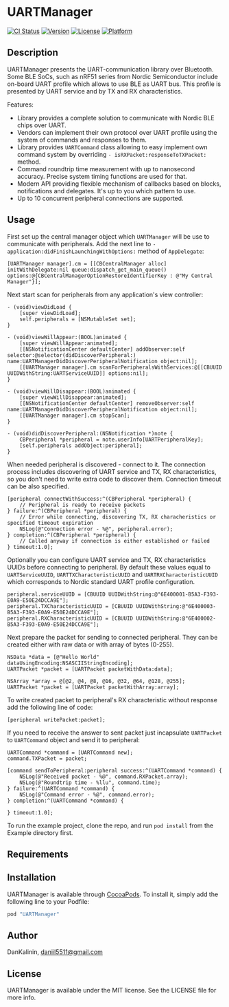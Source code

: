 # UARTManager

[![CI Status](http://img.shields.io/travis/DanKalinin/UARTManager.svg?style=flat)](https://travis-ci.org/DanKalinin/UARTManager)
[![Version](https://img.shields.io/cocoapods/v/UARTManager.svg?style=flat)](http://cocoapods.org/pods/UARTManager)
[![License](https://img.shields.io/cocoapods/l/UARTManager.svg?style=flat)](http://cocoapods.org/pods/UARTManager)
[![Platform](https://img.shields.io/cocoapods/p/UARTManager.svg?style=flat)](http://cocoapods.org/pods/UARTManager)

## Description

UARTManager presents the UART-communication library over Bluetooth. Some BLE SoCs, such as nRF51 series from Nordic Semiconductor include on-board UART profile which allows to use BLE as UART bus. This profile is presented by UART service and by TX and RX characteristics.

Features:
* Library provides a complete solution to communicate with Nordic BLE chips over UART.
* Vendors can implement their own protocol over UART profile using the system of commands and responses to them.
* Library provides `UARTCommand` class allowing to easy implement own command system by overriding `- isRXPacket:responseToTXPacket:` method.
* Command roundtrip time measurement with up to nanosecond accuracy. Precise system timing functions are used for that.
* Modern API providing flexible mechanism of callbacks based on blocks, notifications and delegates. It's up to you which pattern to use.
* Up to 10 concurrent peripheral connections are supported.

## Usage

First set up the central manager object which `UARTManager` will be use to communicate with peripherals. Add the next line to `- application:didFinishLaunchingWithOptions:` method of `AppDelegate`:

```objc
[UARTManager manager].cm = [[CBCentralManager alloc] initWithDelegate:nil queue:dispatch_get_main_queue() options:@{CBCentralManagerOptionRestoreIdentifierKey : @"My Central Manager"}];
```

Next start scan for peripherals from any application's view controller:

```objc
- (void)viewDidLoad {
    [super viewDidLoad];
    self.peripherals = [NSMutableSet set];
}

- (void)viewWillAppear:(BOOL)animated {
    [super viewWillAppear:animated];
    [[NSNotificationCenter defaultCenter] addObserver:self selector:@selector(didDiscoverPeripheral:) name:UARTManagerDidDiscoverPeripheralNotification object:nil];
    [[UARTManager manager].cm scanForPeripheralsWithServices:@[[CBUUID UUIDWithString:UARTServiceUUID]] options:nil];
}

- (void)viewWillDisappear:(BOOL)animated {
    [super viewWillDisappear:animated];
    [[NSNotificationCenter defaultCenter] removeObserver:self name:UARTManagerDidDiscoverPeripheralNotification object:nil];
    [[UARTManager manager].cm stopScan];
}

- (void)didDiscoverPeripheral:(NSNotification *)note {
    CBPeripheral *peripheral = note.userInfo[UARTPeripheralKey];
    [self.peripherals addObject:peripheral];
}
```

When needed peripheral is discovered - connect to it. The connection process includes discovering of UART service and TX, RX characteristics, so you don't need to write extra code to discover them. Connection timeout can be also specified.

```objc
[peripheral connectWithSuccess:^(CBPeripheral *peripheral) {
    // Peripheral is ready to receive packets   
} failure:^(CBPeripheral *peripheral) {
    // Error while connecting, discovering TX, RX characheristics or specified timeout expiration
    NSLog(@"Connection error - %@", peripheral.error);
} completion:^(CBPeripheral *peripheral) {
    // Called anyway if connection is either established or failed
} timeout:1.0];
```

Optionally you can configure UART service and TX, RX characteristics UUIDs before connecting to peripheral. By default these values equal to `UARTServiceUUID`, `UARTTXCharacteristicUUID` and `UARTRXCharacteristicUUID` which corresponds to Nordic standard UART profile configuration.

```objc
peripheral.serviceUUID = [CBUUID UUIDWithString:@"6E400001-B5A3-F393-E0A9-E50E24DCCA9E"];
peripheral.TXCharacteristicUUID = [CBUUID UUIDWithString:@"6E400003-B5A3-F393-E0A9-E50E24DCCA9E"];
peripheral.RXCharacteristicUUID = [CBUUID UUIDWithString:@"6E400002-B5A3-F393-E0A9-E50E24DCCA9E"];
```

Next prepare the packet for sending to connected peripheral. They can be created either with raw data or with array of bytes (0-255).

```objc
NSData *data = [@"Hello World" dataUsingEncoding:NSASCIIStringEncoding];
UARTPacket *packet = [UARTPacket packetWithData:data];
```

```objc
NSArray *array = @[@2, @4, @8, @16, @32, @64, @128, @255];
UARTPacket *packet = [UARTPacket packetWithArray:array];
```

To write created packet to peripheral's RX characteristic without response add the following line of code:

```objc
[peripheral writePacket:packet];
```

If you need to receive the answer to sent packet just incapsulate `UARTPacket` to `UARTCommand` object and send it to peripheral:

```objc
UARTCommand *command = [UARTCommand new];
command.TXPacket = packet;

[command sendToPeripheral:peripheral success:^(UARTCommand *command) {
    NSLog(@"Received packet - %@", command.RXPacket.array);
    NSLog(@"Roundtrip time - %llu", command.time);
} failure:^(UARTCommand *command) {
    NSLog(@"Command error - %@", command.error);
} completion:^(UARTCommand *command) {
    
} timeout:1.0];
```

To run the example project, clone the repo, and run `pod install` from the Example directory first.

## Requirements

## Installation

UARTManager is available through [CocoaPods](http://cocoapods.org). To install
it, simply add the following line to your Podfile:

```ruby
pod "UARTManager"
```

## Author

DanKalinin, daniil5511@gmail.com

## License

UARTManager is available under the MIT license. See the LICENSE file for more info.
